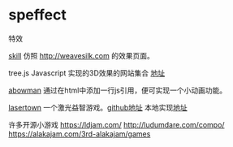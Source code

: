 # speffect
特效 

[skill](https://github.com/myqzf/speffect/tree/master/silk) 仿照 http://weavesilk.com 的效果页面。

tree.js Javascript 实现的3D效果的网站集合 [地址](https://threejs.org/)

[abowman](http://abowman.com) 通过在html中添加一行js引用，便可实现一个小动画功能。

[lasertown](http://ludumdare.com/compo/ludum-dare-35/?action=preview&uid=3671) 一个激光益智游戏。[github地址](https://github.com/Oletus/lasertown) 本地实现[地址](http://112.124.41.198:47780/)

许多开源小游戏 https://ldjam.com/  http://ludumdare.com/compo/  https://alakajam.com/3rd-alakajam/games

